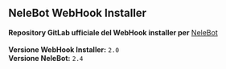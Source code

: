 ## NeleBot WebHook Installer

**Repository GitLab ufficiale del WebHook installer per** [NeleBot](https://github.com/NeleB54Gold/NeleBot)<br><br>
**Versione WebHook Installer:** <code>2.0</code><br>
**Versione NeleBot:** <code>2.4</code>